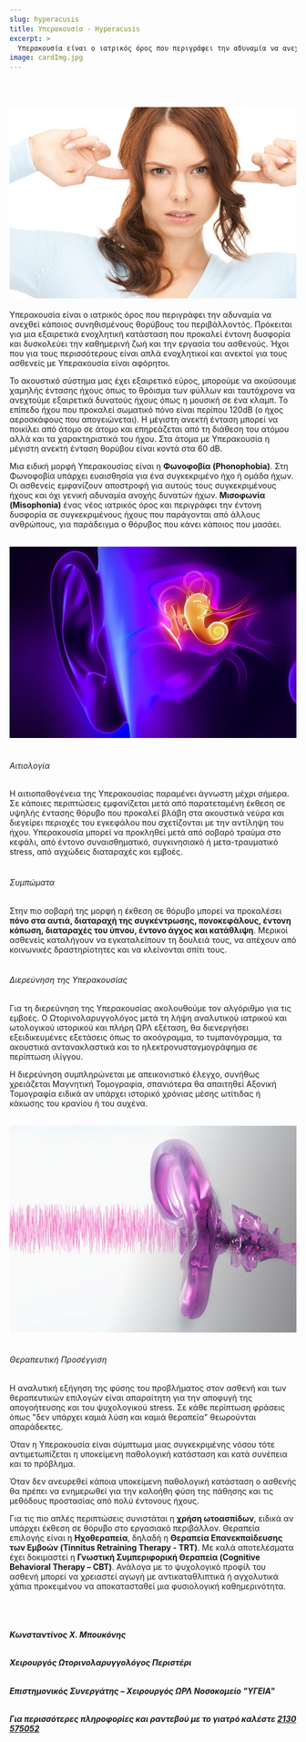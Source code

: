 ```yaml
---
slug: hyperacusis
title: Υπερακουσία - Hyperacusis
excerpt: >
  Υπερακουσία είναι ο ιατρικός όρος που περιγράφει την αδυναμία να ανεχθεί κάποιος συνηθισμένους θορύβους του περιβάλλοντός. Πρόκειται για μια εξαιρετικά ενοχλητική κατάσταση  που προκαλεί έντονη δυσφορία και δυσκολεύει την καθημερινή ζωή και την εργασία του ασθενούς.
image: cardImg.jpg
---
```


<br/>
<br/>

![cardImg](cardImg.jpg)
<br/>
<br/>
Υπερακουσία είναι ο ιατρικός όρος που περιγράφει την αδυναμία να ανεχθεί κάποιος συνηθισμένους θορύβους του περιβάλλοντός. Πρόκειται για μια εξαιρετικά ενοχλητική κατάσταση που προκαλεί έντονη δυσφορία και δυσκολεύει την καθημερινή ζωή και την εργασία του ασθενούς. Ήχοι που για τους περισσότερους είναι απλά ενοχλητικοί και ανεκτοί για τους ασθενείς με Υπερακουσία είναι αφόρητοι.

Το ακουστικό σύστημα μας έχει εξαιρετικό εύρος, μπορούμε να ακούσουμε χαμηλής έντασης ήχους όπως το θρόισμα των φύλλων και ταυτόχρονα να ανεχτούμε εξαιρετικά δυνατούς ήχους όπως η μουσική σε ένα κλαμπ. Το επίπεδο ήχου που προκαλεί σωματικό πόνο είναι περίπου 120dB (ο ήχος αεροσκάφους που απογειώνεται). Η μέγιστη ανεκτή ένταση μπορεί να ποικίλει από άτομο σε άτομο και επηρεάζεται από τη διάθεση του ατόμου αλλά και τα χαρακτηριστικά του ήχου. Στα άτομα με Υπερακουσία η μέγιστη ανεκτή ένταση θορύβου είναι κοντά στα 60 dB.

Μια ειδική μορφή Υπερακουσίας είναι η **Φωνοφοβία (Phonophobia)**. Στη Φωνοφοβία υπάρχει ευαισθησία για ένα συγκεκριμένο ήχο ή ομάδα ήχων. Οι ασθενείς εμφανίζουν αποστροφή για αυτούς τους συγκεκριμένους ήχους και όχι γενική αδυναμία ανοχής δυνατών ήχων. **Μισοφωνία (Misophonia)** ένας νέος ιατρικός όρος και περιγράφει την έντονη δυσφορία σε συγκεκριμένους ήχους που παράγονται από άλλους ανθρώπους, για παράδειγμα ο θόρυβος που κάνει κάποιος που μασάει.
<br/>
<br/>

![h2](h2.jpg)
<br/>
<br/>

###### Αιτιολογία

Η αιτιοπαθογένεια της Υπερακουσίας παραμένει άγνωστη μέχρι σήμερα. Σε κάποιες περιπτώσεις εμφανίζεται μετά από παρατεταμένη έκθεση σε υψηλής έντασης θόρυβο που προκαλεί βλάβη στα ακουστικά νεύρα και διεγείρει περιοχές του εγκεφάλου που σχετίζονται με την αντίληψη του ήχου. Υπερακουσία μπορεί να προκληθεί μετά από σοβαρό τραύμα στο κεφάλι, από έντονο συναισθηματικό, συγκινησιακό ή μετα-τραυματικό stress, από αγχώδεις διαταραχές και εμβοές.
<br/>
<br/>

###### Συμπώματα

Στην πιο σοβαρή της μορφή η έκθεση σε θόρυβο μπορεί να προκαλέσει **πόνο στα αυτιά, διαταραχή της συγκέντρωσης, πονοκεφάλους, έντονη κόπωση, διαταραχές του ύπνου, έντονο άγχος και κατάθλιψη**. Μερικοί ασθενείς καταλήγουν να εγκαταλείπουν τη δουλειά τους, να απέχουν από κοινωνικές δραστηρίοτητες και να κλείνονται σπίτι τους.
<br/>
<br/>

###### Διερεύνηση της Υπερακουσίας

Για τη διερεύνηση της Υπερακουσίας ακολουθούμε τον αλγόριθμο για τις εμβοές. Ο Ωτορινολαρυγγολόγος μετά τη λήψη αναλυτικού ιατρικού και ωτολογικού ιστορικού και πλήρη ΩΡΛ εξέταση, θα διενεργήσει εξειδικευμένες εξετάσεις όπως το ακοόγραμμα, το τυμπανόγραμμα, τα ακουστικά αντανακλαστικά και το ηλεκτρονυσταγμογράφημα σε περίπτωση ιλίγγου.

Η διερεύνηση συμπληρώνεται με απεικονιστικό έλεγχο, συνήθως χρειάζεται Μαγνητική Τομογραφία, σπανιότερα θα απαιτηθεί Αξονική Τομογραφία ειδικά αν υπάρχει ιστορικό χρόνιας μέσης ωτίτιδας ή κάκωσης του κρανίου ή του αυχένα.
<br/>
<br/>

![h3](h3.jpg)
<br/>
<br/>

###### Θεραπευτική Προσέγγιση

Η αναλυτική εξήγηση της φύσης του προβλήματος στον ασθενή και των θεραπευτικών επιλογών είναι απαραίτητη για την αποφυγή της απογοήτευσης και του ψυχολογικού stress. Σε κάθε περίπτωση φράσεις όπως "δεν υπάρχει καμιά λύση και καμιά θεραπεία" θεωρούνται απαράδεκτες.

Όταν η Υπερακουσία είναι σύμπτωμα μιας συγκεκριμένης νόσου τότε αντιμετωπίζεται η υποκείμενη παθολογική κατάσταση και κατά συνέπεια και το πρόβλημα.

Όταν δεν ανευρεθεί κάποια υποκείμενη παθολογική κατάσταση ο ασθενής θα πρέπει να ενημερωθεί για την καλοήθη φύση της πάθησης και τις μεθόδους προστασίας από πολύ έντονους ήχους.

Για τις πιο απλές περιπτώσεις συνιστάται η **χρήση ωτοασπίδων**, ειδικά αν υπάρχει έκθεση σε θόρυβο στο εργασιακό περιβάλλον.
Θεραπεία επιλογής είναι η **Ηχοθεραπεία**, δηλαδή η **Θεραπεία Επανεκπαίδευσης των Εμβοών (Tinnitus Retraining Therapy - TRT)**.
Με καλά αποτελέσματα έχει δοκιμαστεί η **Γνωστική Συμπεριφορική Θεραπεία (Cognitive Behavioral Therapy – CBT)**.
Ανάλογα με το ψυχολογικό προφίλ του ασθενή μπορεί να χρειαστεί αγωγή με αντικαταθλιπτικά ή αγχολυτικά χάπια προκειμένου να αποκατασταθεί μια φυσιολογική καθημερινότητα.

<br/>
<br/>

###### **Κωνσταντίνος Χ. Μπουκόνης**

###### **Χειρουργός Ωτορινολαρυγγολόγος Περιστέρι**

###### **Επιστημονικός Συνεργάτης – Χειρουργός ΩΡΛ Νοσοκομείο "ΥΓΕΙΑ"**

###### **_Για περισσότερες πληροφορίες και ραντεβού με το γιατρό καλέστε [2130 575052](tel:2130575052 '2130 575052')_**
